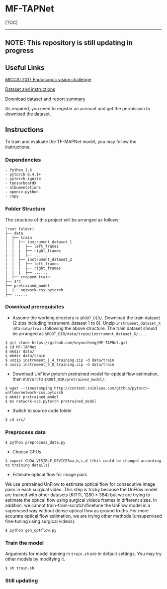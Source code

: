 MF-TAPNet
=============

[TOC]

----------------------------------------------------

NOTE: This repository is still updating in progress
------

Useful Links
------

[MICCAI 2017 Endoscopic vision challenge](https://endovissub2017-roboticinstrumentsegmentation.grand-challenge.org/)

[Dataset and instructions](
https://endovissub2017-roboticinstrumentsegmentation.grand-challenge.org/Data/)

[Download dataset and report summary](https://endovissub2017-roboticinstrumentsegmentation.grand-challenge.org/Downloads/)

As required, you need to register an account and get the permission to download the dataset.


Instructions
------

To train and evaluate the TF-MAPNet model, you may follow the instructions.


### Dependencies

```
- Python 3.6
- pytorch 0.4.1+
- pytorch-ignite
- tensorboardX
- albumentations
- opencv-python
- cupy
```

### Folder Structure

The structure of this project will be arranged as follows:

```
(root folder)
├── data
|  ├── train
|  |  ├── instrument_dataset_1
|  |  |  ├── left_frames
|  |  |  ├── right_frames
|  |  |  ├── ......
|  |  ├── instrument_dataset_2
|  |  |  ├── left_frames
|  |  |  ├── right_frames
|  |  |  ├── ......
|  ├── cropped_train
├── src
├── pretrained_model
|  ├── network-css.pytorch
├── ......
```

### Download prerequisites


* Assume the working directory is ``$ROOT_DIR/``. Download the train dataset (2 zips including instrument_dataset 1 to 8). Unzip ``instrument_dataset_X`` into ``data/train`` following the above structure. The train dataset should be arranged as ``$ROOT_DIR/data/train/instrument_dataset_X/...``.

```
$ git clone https://github.com/keyuncheng/MF-TAPNet.git
$ cd MF-TAPNet
$ mkdir data/
$ mkdir data/train
$ unzip instrument_1_4_training.zip -d data/train
$ unzip instrument_5_8_training.zip -d data/train
```

* Download UnFlow pytorch pretrained model for optical flow estimation, then move it to ``$ROOT_DIR/pretrained_model/``.

```
$ wget --timestamping http://content.sniklaus.com/github/pytorch-unflow/network-css.pytorch
$ mkdir pretrained_model
$ mv network-css.pytorch pretrained_model
```

* Switch to source code folder

```
$ cd src/
```

### Preprocess data

```
$ python preprocess_data.py
```

* Choose GPUs

```
$ export CUDA_VISIBLE_DEVICES=a,b,c,d (this could be changed according to training details)
```

* Estimate optical flow for image pairs

We use pretrained UnFlow to estimate optical flow for consecutive image pairs in each surgical video. This step is tricky because the UnFlow model are trained with other datasets (KITTI, 1280 * 384) but we are trying to estimate the optical flow using surgical videos frames in different sizes. In addition, we cannot train-from-scratch/finetune the UnFlow model in a supervised way without dense optical flow as ground truths. For more accurate optical flow estimation, we are trying other methods (unsupervised fine-tuning using surgical videos).

```
$ python gen_optflow.py
```

### Train the model

Arguments for model training in ``train.sh`` are in default settings. You may try other models by modifying it.

```
$ sh train.sh
```

### Still updating